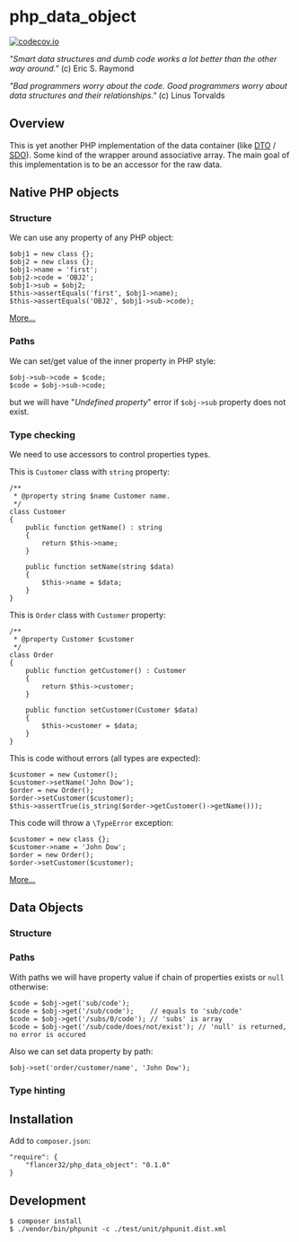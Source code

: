 # php_data_object

[![codecov.io](https://codecov.io/github/flancer32/php_data_object/coverage.svg?branch=master)](https://codecov.io/github/flancer32/php_data_object?branch=master)

_"Smart data structures and dumb code works a lot better than the other way around."_ (c) Eric S. Raymond

_"Bad programmers worry about the code. Good programmers worry about data structures and their relationships."_ (c) Linus Torvalds



## Overview
This is yet another PHP implementation of the data container (like [DTO](https://en.wikipedia.org/wiki/Data_transfer_object) / [SDO](http://php.net/manual/en/book.sdo.php)). Some kind of the wrapper around associative array. The main goal of this implementation is to be an accessor for the raw data.



## Native PHP objects


### Structure
We can use any property of any PHP object:

    $obj1 = new class {};
    $obj2 = new class {};
    $obj1->name = 'first';
    $obj2->code = 'OBJ2';
    $obj1->sub = $obj2;
    $this->assertEquals('first', $obj1->name);
    $this->assertEquals('OBJ2', $obj1->sub->code);

[More...](./docs/010_PhpObjects.md)


### Paths
We can set/get value of the inner property in PHP style:

    $obj->sub->code = $code;
    $code = $obj->sub->code;
    
but we will have "_Undefined property_" error if `$obj->sub` property does not exist. 


### Type checking
We need to use accessors to control properties types.

This is `Customer` class with `string` property:

    /**
     * @property string $name Customer name.
     */
    class Customer
    {
        public function getName() : string
        {
            return $this->name;
        }
    
        public function setName(string $data)
        {
            $this->name = $data;
        }
    }

This is `Order` class with `Customer` property: 

    /**
     * @property Customer $customer
     */
    class Order
    {
        public function getCustomer() : Customer
        {
            return $this->customer;
        }
    
        public function setCustomer(Customer $data)
        {
            $this->customer = $data;
        }
    }
    
This is code without errors (all types are expected): 
    
    $customer = new Customer();
    $customer->setName('John Dow');
    $order = new Order();
    $order->setCustomer($customer);
    $this->assertTrue(is_string($order->getCustomer()->getName()));
    
This code will throw a `\TypeError` exception:
    
    $customer = new class {};
    $customer->name = 'John Dow';
    $order = new Order();
    $order->setCustomer($customer);
    

[More...](./docs/020_TypeChecking.md)


## Data Objects


### Structure


### Paths
With paths we will have property value if chain of properties exists or `null` otherwise:

    $code = $obj->get('sub/code');
    $code = $obj->get('/sub/code');    // equals to 'sub/code'
    $code = $obj->get('/subs/0/code'); // 'subs' is array
    $code = $obj->get('/sub/code/does/not/exist'); // 'null' is returned, no error is occured

Also we can set data property by path:

    $obj->set('order/customer/name', 'John Dow');
    

### Type hinting
    
    

## Installation
Add to `composer.json`:

    "require": {
        "flancer32/php_data_object": "0.1.0"
    }



## Development

    $ composer install
    $ ./vendor/bin/phpunit -c ./test/unit/phpunit.dist.xml
